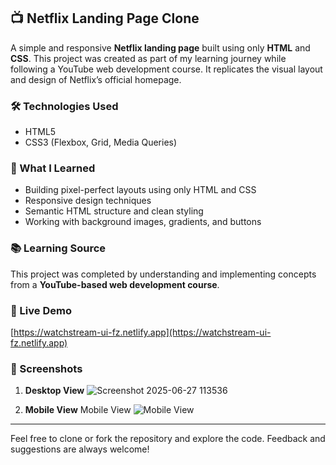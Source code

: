 ## 📺 Netflix Landing Page Clone

A simple and responsive **Netflix landing page** built using only **HTML** and **CSS**. This project was created as part of my learning journey while following a YouTube web development course. It replicates the visual layout and design of Netflix’s official homepage.

### 🛠️ Technologies Used

* HTML5
* CSS3 (Flexbox, Grid, Media Queries)

### 🎯 What I Learned

* Building pixel-perfect layouts using only HTML and CSS
* Responsive design techniques
* Semantic HTML structure and clean styling
* Working with background images, gradients, and buttons

### 📚 Learning Source

This project was completed by understanding and implementing concepts from a **YouTube-based web development course**.

### 🚀 Live Demo

[https://watchstream-ui-fz.netlify.app](https://watchstream-ui-fz.netlify.app)

### 📸 Screenshots

1. **Desktop View**
   ![Screenshot 2025-06-27 113536](https://github.com/user-attachments/assets/1f04ab00-0d31-4275-bddc-58df7c7523c1)

2. **Mobile View**
   Mobile View
   ![Mobile View](https://github.com/user-attachments/assets/a4084755-9295-425a-808e-ab4f1018294f)

---

Feel free to clone or fork the repository and explore the code. Feedback and suggestions are always welcome!
